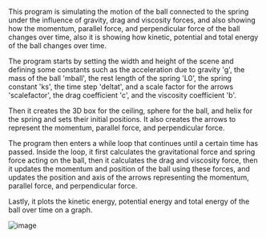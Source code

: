 This program is simulating the motion of the ball connected to the spring under the influence of gravity, drag and viscosity forces, and also showing how the momentum, parallel force, and perpendicular force of the ball changes over time, also it is showing how kinetic, potential and total energy of the ball changes over time.

The program starts by setting the width and height of the scene and defining some constants such as the acceleration due to gravity 'g', the mass of the ball 'mball', the rest length of the spring 'L0', the spring constant 'ks', the time step 'deltat', and a scale factor for the arrows 'scalefactor', the drag coefficient 'c', and the viscosity coefficient 'b'.

Then it creates the 3D box for the ceiling, sphere for the ball, and helix for the spring and sets their initial positions. It also creates the arrows to represent the momentum, parallel force, and perpendicular force.

The program then enters a while loop that continues until a certain time has passed. Inside the loop, it first calculates the gravitational force and spring force acting on the ball, then it calculates the drag and viscosity force, then it updates the momentum and position of the ball using these forces, and updates the position and axis of the arrows representing the momentum, parallel force, and perpendicular force.

Lastly, it plots the kinetic energy, potential energy and total energy of the ball over time on a graph.

![image](https://user-images.githubusercontent.com/88569965/214216905-5b40d860-3583-48e3-bade-3c3f526ba62a.png)
